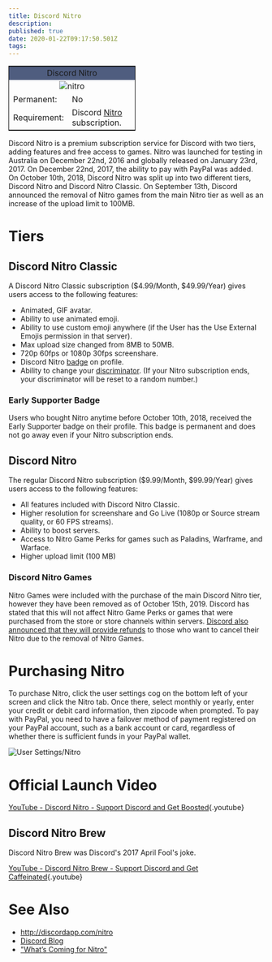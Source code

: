 ```yaml
---
title: Discord Nitro
description: 
published: true
date: 2020-01-22T09:17:50.501Z
tags: 
---
```


<table style="width:250px; border:1px solid black; float:center">
<tr>
<td colspan="2" style="background-color:#4F5D7F; text-align:center">Discord Nitro</td>
</tr>
<tr>
<td colspan="2" style="text-align:center"><img src="https://cdn.discordapp.com/emojis/340386793075769345.png?v=1" alt="nitro"></td>
</tr>
<tr>
<td>Permanent:</td>
<td>No</td>
</tr>
<tr>
<td>Requirement:</td>
<td>Discord <a href="https://discordia.me/Nitro">Nitro</a> subscription.</td>
</tr>
</table> 

Discord Nitro is a premium subscription service for Discord with two tiers, adding features and free access to games. Nitro was launched for testing in Australia on December 22nd, 2016 and globally released on January 23rd, 2017. On December 22nd, 2017, the ability to pay with PayPal was added. On October 10th, 2018, Discord Nitro was split up into two different tiers, Discord Nitro and Discord Nitro Classic. On September 13th, Discord announced the removal of Nitro games from the main Nitro tier as well as an increase of the upload limit to 100MB.

# Tiers

## Discord Nitro Classic
A Discord Nitro Classic subscription ($4.99/Month, $49.99/Year) gives users access to the following features:

* Animated, GIF avatar.
* Ability to use animated emoji.
* Ability to use custom emoji anywhere (if the User has the Use External Emojis permission in that server).
* Max upload size changed from 8MB to 50MB.
* 720p 60fps or 1080p 30fps screenshare.
* Discord Nitro [badge](/badges) on profile.
* Ability to change your [discriminator](/discord-tag). (If your Nitro subscription ends, your discriminator will be reset to a random number.)

### Early Supporter Badge

Users who bought Nitro anytime before October 10th, 2018, received the Early Supporter badge on their profile. This badge is permanent and does not go away even if your Nitro subscription ends.

## Discord Nitro 
The regular Discord Nitro subscription ($9.99/Month, $99.99/Year) gives users access to the following features:

* All features included with Discord Nitro Classic.
* Higher resolution for screenshare and Go Live (1080p or Source stream quality, or 60 FPS streams).
* Ability to boost servers.
* Access to Nitro Game Perks for games such as Paladins, Warframe, and Warface.
* Higher upload limit (100 MB)

### Discord Nitro Games

Nitro Games were included with the purchase of the main Discord Nitro tier, however they have been removed as of October 15th, 2019. Discord has stated that this will not affect Nitro Game Perks or games that were purchased from the store or store channels within servers. [Discord also announced that they will provide refunds](https://blog.discordapp.com/whats-coming-for-nitro-a732ddc4b5b1) to those who want to cancel their Nitro due to the removal of Nitro Games.


# Purchasing Nitro
To purchase Nitro, click the user settings cog on the bottom left of your screen and click the Nitro tab. Once there, select monthly or yearly, enter your credit or debit card information, then zipcode when prompted. To pay with PayPal, you need to have a failover method of payment registered on your PayPal account, such as a bank account or card, regardless of whether there is sufficient funds in your PayPal wallet.

![User Settings/Nitro](https://github.com/DiscordiaWiki/wiki/blob/master/uploads/nitro/94-be-52.png?raw=true)
# Official Launch Video

[YouTube - Discord Nitro - Support Discord and Get Boosted](https://www.youtube.com/watch?v=psIIWROIvtM){.youtube}

## Discord Nitro Brew
Discord Nitro Brew was Discord's 2017 April Fool's joke.

[YouTube - Discord Nitro Brew - Support Discord and Get Caffeinated](https://www.youtube.com/watch?v=9Z4GW6Vd6NI){.youtube}


# See Also
* http://discordapp.com/nitro
* [Discord Blog](https://blog.discordapp.com/)
* ["What’s Coming for Nitro"](https://blog.discordapp.com/whats-coming-for-nitro-a732ddc4b5b1)